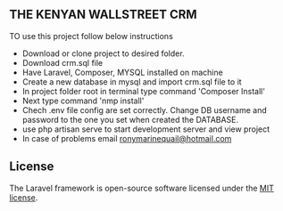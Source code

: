 ## THE KENYAN WALLSTREET CRM

TO use this project follow below instructions

- Download or clone project to desired folder.
- Download crm.sql file
- Have Laravel, Composer, MYSQL installed on machine
- Create a new database in mysql and import crm.sql file to it
- In project folder root in terminal type command 'Composer Install'
- Next type command 'nmp install'
- Chech .env file config are set correctly. Change DB username and password to the one you set when created the DATABASE.
- use php artisan serve to start development server and view project
- In case of problems email ronymarinequail@hotmail.com



## License

The Laravel framework is open-source software licensed under the [MIT license](https://opensource.org/licenses/MIT).

